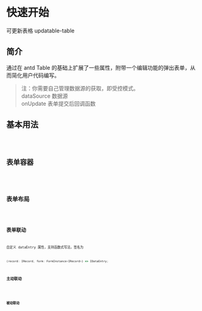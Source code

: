 # 快速开始

可更新表格 updatable-table

## 简介

通过在 antd Table 的基础上扩展了一些属性，附带一个编辑功能的弹出表单，从而简化用户代码编写。

> 注：你需要自己管理数据源的获取，即受控模式。  
> dataSource 数据源  
> onUpdate 表单提交后回调函数

## 基本用法

<code src="../example/updatable-table/Basic.tsx" title="基本用法" />

## 表单容器

<code src="../example/updatable-table/Wrapper.tsx" title="表单容器" />

## 表单布局

<code src="../example/updatable-table/Layout.tsx" title="自定义布局" />

## 表单联动

自定义 dataEntry 属性，支持函数式写法，签名为

```typescript
(record: IRecord, form: FormInstance<IRecord>) => IDataEntry;
```

### 主动联动

<code src="../example/updatable-table/Advanced1.tsx" title="主动联动" />

### 被动联动

<code src="../example/updatable-table/Advanced2.tsx" title="被动联动" />
